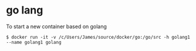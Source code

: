 # go lang

To start a new container based on golang

```
$ docker run -it -v /c/Users/James/source/docker/go:/go/src -h golang1 --name golang1 golang
```
